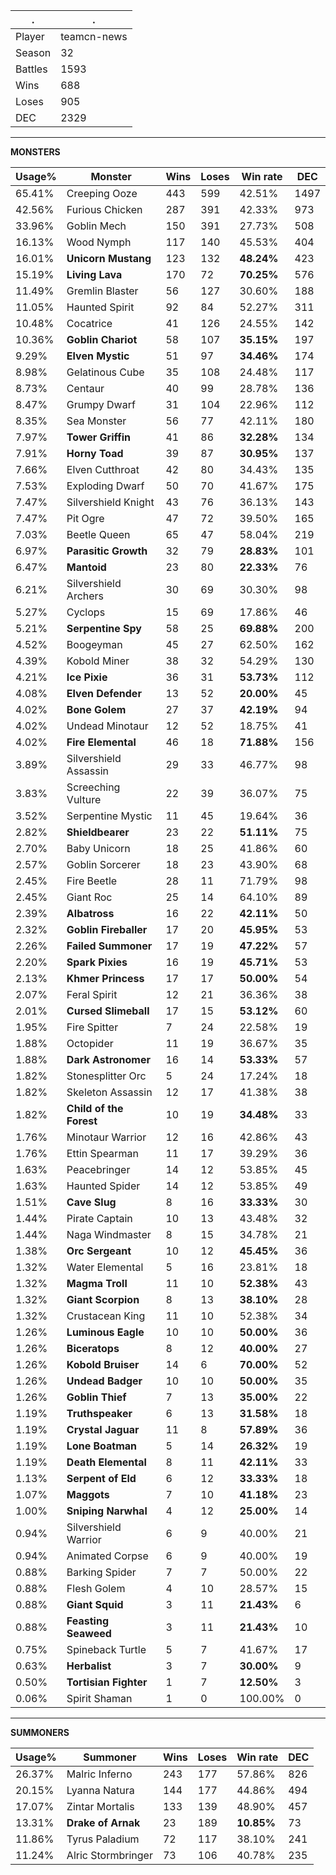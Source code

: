 .|.
|-|-
Player|teamcn-news
Season|32
Battles|1593
Wins|688
Loses|905
DEC|2329

---
**MONSTERS**

Usage%|Monster|Wins|Loses|Win rate|DEC|
-|-|-|-|-|-|
65.41%|Creeping Ooze|443|599|42.51%|1497|
42.56%|Furious Chicken|287|391|42.33%|973|
33.96%|Goblin Mech|150|391|27.73%|508|
16.13%|Wood Nymph|117|140|45.53%|404|
16.01%|**Unicorn Mustang**|123|132|**48.24%**|423|
15.19%|**Living Lava**|170|72|**70.25%**|576|
11.49%|Gremlin Blaster|56|127|30.60%|188|
11.05%|Haunted Spirit|92|84|52.27%|311|
10.48%|Cocatrice|41|126|24.55%|142|
10.36%|**Goblin Chariot**|58|107|**35.15%**|197|
9.29%|**Elven Mystic**|51|97|**34.46%**|174|
8.98%|Gelatinous Cube|35|108|24.48%|117|
8.73%|Centaur|40|99|28.78%|136|
8.47%|Grumpy Dwarf|31|104|22.96%|112|
8.35%|Sea Monster|56|77|42.11%|180|
7.97%|**Tower Griffin**|41|86|**32.28%**|134|
7.91%|**Horny Toad**|39|87|**30.95%**|137|
7.66%|Elven Cutthroat|42|80|34.43%|135|
7.53%|Exploding Dwarf|50|70|41.67%|175|
7.47%|Silvershield Knight|43|76|36.13%|143|
7.47%|Pit Ogre|47|72|39.50%|165|
7.03%|Beetle Queen|65|47|58.04%|219|
6.97%|**Parasitic Growth**|32|79|**28.83%**|101|
6.47%|**Mantoid**|23|80|**22.33%**|76|
6.21%|Silvershield Archers|30|69|30.30%|98|
5.27%|Cyclops|15|69|17.86%|46|
5.21%|**Serpentine Spy**|58|25|**69.88%**|200|
4.52%|Boogeyman|45|27|62.50%|162|
4.39%|Kobold Miner|38|32|54.29%|130|
4.21%|**Ice Pixie**|36|31|**53.73%**|112|
4.08%|**Elven Defender**|13|52|**20.00%**|45|
4.02%|**Bone Golem**|27|37|**42.19%**|94|
4.02%|Undead Minotaur|12|52|18.75%|41|
4.02%|**Fire Elemental**|46|18|**71.88%**|156|
3.89%|Silvershield Assassin|29|33|46.77%|98|
3.83%|Screeching Vulture|22|39|36.07%|75|
3.52%|Serpentine Mystic|11|45|19.64%|36|
2.82%|**Shieldbearer**|23|22|**51.11%**|75|
2.70%|Baby Unicorn|18|25|41.86%|60|
2.57%|Goblin Sorcerer|18|23|43.90%|68|
2.45%|Fire Beetle|28|11|71.79%|98|
2.45%|Giant Roc|25|14|64.10%|89|
2.39%|**Albatross**|16|22|**42.11%**|50|
2.32%|**Goblin Fireballer**|17|20|**45.95%**|53|
2.26%|**Failed Summoner**|17|19|**47.22%**|57|
2.20%|**Spark Pixies**|16|19|**45.71%**|53|
2.13%|**Khmer Princess**|17|17|**50.00%**|54|
2.07%|Feral Spirit|12|21|36.36%|38|
2.01%|**Cursed Slimeball**|17|15|**53.12%**|60|
1.95%|Fire Spitter|7|24|22.58%|19|
1.88%|Octopider|11|19|36.67%|35|
1.88%|**Dark Astronomer**|16|14|**53.33%**|57|
1.82%|Stonesplitter Orc|5|24|17.24%|18|
1.82%|Skeleton Assassin|12|17|41.38%|38|
1.82%|**Child of the Forest**|10|19|**34.48%**|33|
1.76%|Minotaur Warrior|12|16|42.86%|43|
1.76%|Ettin Spearman|11|17|39.29%|36|
1.63%|Peacebringer|14|12|53.85%|45|
1.63%|Haunted Spider|14|12|53.85%|49|
1.51%|**Cave Slug**|8|16|**33.33%**|30|
1.44%|Pirate Captain|10|13|43.48%|32|
1.44%|Naga Windmaster|8|15|34.78%|21|
1.38%|**Orc Sergeant**|10|12|**45.45%**|36|
1.32%|Water Elemental|5|16|23.81%|18|
1.32%|**Magma Troll**|11|10|**52.38%**|43|
1.32%|**Giant Scorpion**|8|13|**38.10%**|28|
1.32%|Crustacean King|11|10|52.38%|34|
1.26%|**Luminous Eagle**|10|10|**50.00%**|36|
1.26%|**Biceratops**|8|12|**40.00%**|27|
1.26%|**Kobold Bruiser**|14|6|**70.00%**|52|
1.26%|**Undead Badger**|10|10|**50.00%**|35|
1.26%|**Goblin Thief**|7|13|**35.00%**|22|
1.19%|**Truthspeaker**|6|13|**31.58%**|18|
1.19%|**Crystal Jaguar**|11|8|**57.89%**|36|
1.19%|**Lone Boatman**|5|14|**26.32%**|19|
1.19%|**Death Elemental**|8|11|**42.11%**|33|
1.13%|**Serpent of Eld**|6|12|**33.33%**|18|
1.07%|**Maggots**|7|10|**41.18%**|23|
1.00%|**Sniping Narwhal**|4|12|**25.00%**|14|
0.94%|Silvershield Warrior|6|9|40.00%|21|
0.94%|Animated Corpse|6|9|40.00%|19|
0.88%|Barking Spider|7|7|50.00%|22|
0.88%|Flesh Golem|4|10|28.57%|15|
0.88%|**Giant Squid**|3|11|**21.43%**|6|
0.88%|**Feasting Seaweed**|3|11|**21.43%**|10|
0.75%|Spineback Turtle|5|7|41.67%|17|
0.63%|**Herbalist**|3|7|**30.00%**|9|
0.50%|**Tortisian Fighter**|1|7|**12.50%**|3|
0.06%|Spirit Shaman|1|0|100.00%|0|

---
**SUMMONERS**

Usage%|Summoner|Wins|Loses|Win rate|DEC|
-|-|-|-|-|-|
26.37%|Malric Inferno|243|177|57.86%|826|
20.15%|Lyanna Natura|144|177|44.86%|494|
17.07%|Zintar Mortalis|133|139|48.90%|457|
13.31%|**Drake of Arnak**|23|189|**10.85%**|73|
11.86%|Tyrus Paladium|72|117|38.10%|241|
11.24%|Alric Stormbringer|73|106|40.78%|235|

